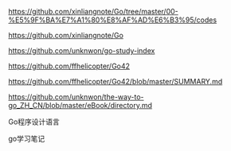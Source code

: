 https://github.com/xinliangnote/Go/tree/master/00-%E5%9F%BA%E7%A1%80%E8%AF%AD%E6%B3%95/codes

https://github.com/xinliangnote/Go

https://github.com/unknwon/go-study-index

https://github.com/ffhelicopter/Go42

https://github.com/ffhelicopter/Go42/blob/master/SUMMARY.md

https://github.com/unknwon/the-way-to-go_ZH_CN/blob/master/eBook/directory.md

Go程序设计语言

go学习笔记
